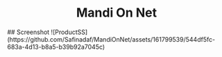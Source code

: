 <h1 align="center">Mandi On Net</h1>
## Screenshot
![ProductSS](https://github.com/Safinadaf/MandiOnNet/assets/161799539/544df5fc-683a-4d13-b8a5-b39b92a7045c)
